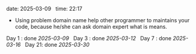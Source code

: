 date: 2025-03-09  
time: 22:17  

- Using problem domain name help other programmer to maintains your code, because he/she can ask domain expert what is means.

Day 1 : done *2025-03-09*  
Day 3 : done *2025-03-12*  
Day 7 : done *2025-03-16*  
Day 21: done *2025-03-30*